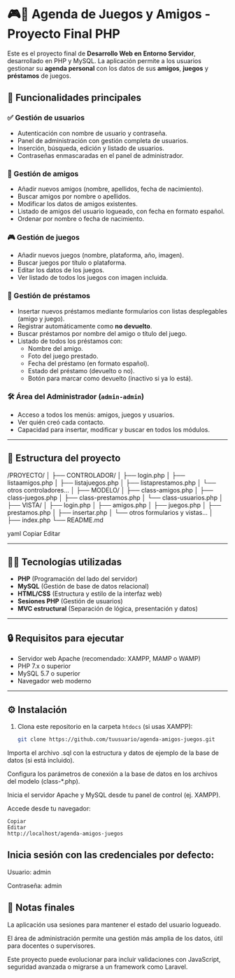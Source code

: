 # 🎮📒 Agenda de Juegos y Amigos - Proyecto Final PHP

Este es el proyecto final de **Desarrollo Web en Entorno Servidor**, desarrollado en PHP y MySQL. La aplicación permite a los usuarios gestionar su **agenda personal** con los datos de sus **amigos**, **juegos** y **préstamos** de juegos.

## 🚀 Funcionalidades principales

### ✅ Gestión de usuarios
- Autenticación con nombre de usuario y contraseña.
- Panel de administración con gestión completa de usuarios.
- Inserción, búsqueda, edición y listado de usuarios.
- Contraseñas enmascaradas en el panel de administrador.

### 👥 Gestión de amigos
- Añadir nuevos amigos (nombre, apellidos, fecha de nacimiento).
- Buscar amigos por nombre o apellidos.
- Modificar los datos de amigos existentes.
- Listado de amigos del usuario logueado, con fecha en formato español.
- Ordenar por nombre o fecha de nacimiento.

### 🎮 Gestión de juegos
- Añadir nuevos juegos (nombre, plataforma, año, imagen).
- Buscar juegos por título o plataforma.
- Editar los datos de los juegos.
- Ver listado de todos los juegos con imagen incluida.

### 🔁 Gestión de préstamos
- Insertar nuevos préstamos mediante formularios con listas desplegables (amigo y juego).
- Registrar automáticamente como **no devuelto**.
- Buscar préstamos por nombre del amigo o título del juego.
- Listado de todos los préstamos con:
  - Nombre del amigo.
  - Foto del juego prestado.
  - Fecha del préstamo (en formato español).
  - Estado del préstamo (devuelto o no).
  - Botón para marcar como devuelto (inactivo si ya lo está).

### 🛠️ Área del Administrador (`admin-admin`)
- Acceso a todos los menús: amigos, juegos y usuarios.
- Ver quién creó cada contacto.
- Capacidad para insertar, modificar y buscar en todos los módulos.

---

## 📂 Estructura del proyecto

/PROYECTO/
│
├── CONTROLADOR/
│ ├── login.php
│ ├── listaamigos.php
│ ├── listajuegos.php
│ ├── listaprestamos.php
│ └── otros controladores...
│
├── MODELO/
│ ├── class-amigos.php
│ ├── class-juegos.php
│ ├── class-prestamos.php
│ └── class-usuarios.php
│
├── VISTA/
│ ├── login.php
│ ├── amigos.php
│ ├── juegos.php
│ ├── prestamos.php
│ ├── insertar.php
│ └── otros formularios y vistas...
│
├── index.php
└── README.md

yaml
Copiar
Editar

---

## 🧑‍💻 Tecnologías utilizadas

- **PHP** (Programación del lado del servidor)
- **MySQL** (Gestión de base de datos relacional)
- **HTML/CSS** (Estructura y estilo de la interfaz web)
- **Sesiones PHP** (Gestión de usuarios)
- **MVC estructural** (Separación de lógica, presentación y datos)

---

## 🔒 Requisitos para ejecutar

- Servidor web Apache (recomendado: XAMPP, MAMP o WAMP)
- PHP 7.x o superior
- MySQL 5.7 o superior
- Navegador web moderno

---

## ⚙️ Instalación

1. Clona este repositorio en la carpeta `htdocs` (si usas XAMPP):

   ```bash
   git clone https://github.com/tuusuario/agenda-amigos-juegos.git
Importa el archivo .sql con la estructura y datos de ejemplo de la base de datos (si está incluido).

Configura los parámetros de conexión a la base de datos en los archivos del modelo (class-*.php).

Inicia el servidor Apache y MySQL desde tu panel de control (ej. XAMPP).

Accede desde tu navegador:

 ```arduino
Copiar
Editar
http://localhost/agenda-amigos-juegos
 ```
## Inicia sesión con las credenciales por defecto:

Usuario: admin

Contraseña: admin

## 📝 Notas finales
La aplicación usa sesiones para mantener el estado del usuario logueado.

El área de administración permite una gestión más amplia de los datos, útil para docentes o supervisores.

Este proyecto puede evolucionar para incluir validaciones con JavaScript, seguridad avanzada o migrarse a un framework como Laravel.
